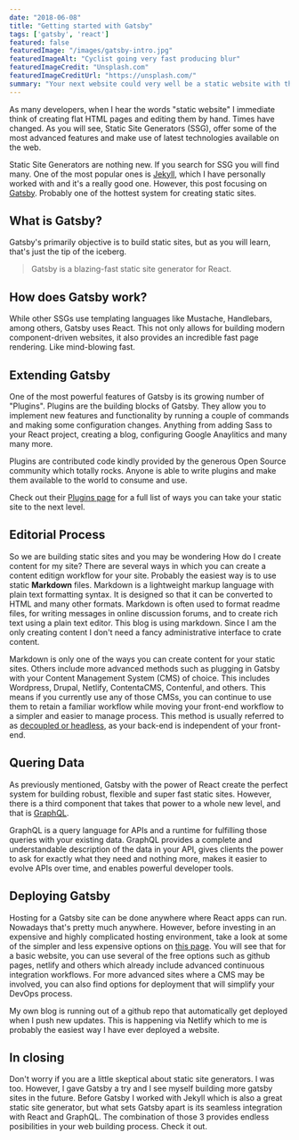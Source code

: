```yaml
---
date: "2018-06-08"
title: "Getting started with Gatsby"
tags: ['gatsby', 'react']
featured: false
featuredImage: "/images/gatsby-intro.jpg"
featuredImageAlt: "Cyclist going very fast producing blur"
featuredImageCredit: "Unsplash.com"
featuredImageCreditUrl: "https://unsplash.com/"
summary: "Your next website could very well be a static website with the power of React and the latest technologies.  Read on..."
---
```

As many developers, when I hear the words "static website" I immediate think of creating flat HTML pages and editing them by hand.  Times have changed.  As you will see, Static Site Generators (SSG), offer some of the most advanced features and make use of latest technologies available on the web.

Static Site Generators are nothing new.  If you search for SSG you will find many.  One of the most popular ones is [Jekyll](https://jekyllrb.com/), which I have personally worked with and it's a really good one.  However, this post focusing on [Gatsby](https://www.gatsbyjs.org/).  Probably one of the hottest system for creating static sites.

## What is Gatsby?

Gatsby's primarily objective is to build static sites, but as you will learn, that's just the tip of the iceberg.

<blockquote>
Gatsby is a blazing-fast static site generator for React.
</blockquote>

## How does Gatsby work?

While other SSGs use templating languages like Mustache, Handlebars, among others, Gatsby uses React.  This not only allows for building modern component-driven websites, it also provides an incredible fast page rendering.  Like mind-blowing fast.

## Extending Gatsby

One of the most powerful features of Gatsby is its growing number of "Plugins".  Plugins are the building blocks of Gatsby.  They allow you to implement new features and functionality by running a couple of commands and making some configuration changes.  Anything from adding Sass to your React project, creating a blog, configuring Google Anaylitics and many many more.

Plugins are contributed code kindly provided by the generous Open Source community which totally rocks.  Anyone is able to write plugins and make them available to the world to consume and use.

Check out their [Plugins page](https://www.gatsbyjs.org/plugins/) for a full list of ways you can take your static site to the next level.

## Editorial Process

So we are building static sites and you may be wondering How do I create content for my site?  There are several ways in which you can create a content editign workflow for your site.  Probably the easiest way is to use static **Markdown** files.  Markdown is a lightweight markup language with plain text formatting syntax. It is designed so that it can be converted to HTML and many other formats. Markdown is often used to format readme files, for writing messages in online discussion forums, and to create rich text using a plain text editor. This blog is using markdown.  Since I am the only creating content I don't need a fancy administrative interface to crate content.

Markdown is only one of the ways you can create content for your static sites.  Others include more advanced methods such as plugging in Gatsby with your Content Management System (CMS) of choice.  This includes Wordpress, Drupal, Netlify, ContentaCMS, Contenful, and others.  This means if you currently use any of those CMSs, you can continue to use them to retain a familiar workflow while moving your front-end workflow to a simpler and easier to manage process.  This method is usually referred to as [decoupled or headless](https://pantheon.io/decoupled-cms), as your back-end is independent of your front-end.

## Quering Data

As previously mentioned, Gatsby with the power of React create the perfect system for building robust, flexible and super fast static sites.  However, there is a third component that takes that power to a whole new level, and that is [GraphQL](https://graphql.org/).

GraphQL is a query language for APIs and a runtime for fulfilling those queries with your existing data. GraphQL provides a complete and understandable description of the data in your API, gives clients the power to ask for exactly what they need and nothing more, makes it easier to evolve APIs over time, and enables powerful developer tools.


## Deploying Gatsby

Hosting for a Gatsby site can be done anywhere where React apps can run.  Nowadays that's pretty much anywhere.  However, before investing in an expensive and highly complicated hosting environment, take a look at some of the simpler and less expensive options on [this page](https://www.gatsbyjs.org/docs/deploy-gatsby/).
You will see that for a basic website, you can use several of the free options such as github pages, netlify and others which already include advanced continuous integration workflows.  For more advanced sites where a CMS may be involved, you can also find options for deployment that will simplify your DevOps process.

My own blog is running out of a github repo that automatically get deployed when I push new updates.  This is happening via Netlify which to me is probably the easiest way I have ever deployed a website.

## In closing

Don't worry if you are a little skeptical about static site generators.  I was too.  However, I gave Gatsby a try and I see myself building more gatsby sites in the future.  Before Gatsby I worked with Jekyll which is also a great static site generator, but what sets Gatsby apart is its seamless integration with React and GraphQL.  The combination of those 3 provides endless posibilities in your web building process.  Check it out.
